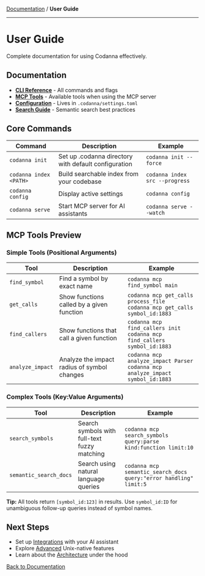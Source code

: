 [Documentation](../README.md) / **User Guide**

---

# User Guide

Complete documentation for using Codanna effectively.

## Documentation

- **[CLI Reference](cli-reference.md)** - All commands and flags
- **[MCP Tools](mcp-tools.md)** - Available tools when using the MCP server
- **[Configuration](configuration.md)** - Lives in `.codanna/settings.toml`
- **[Search Guide](search-guide.md)** - Semantic search best practices

## Core Commands

| Command | Description | Example |
|---------|-------------|---------|
| `codanna init` | Set up .codanna directory with default configuration | `codanna init --force` |
| `codanna index <PATH>` | Build searchable index from your codebase | `codanna index src --progress` |
| `codanna config` | Display active settings | `codanna config` |
| `codanna serve` | Start MCP server for AI assistants | `codanna serve --watch` |

## MCP Tools Preview

### Simple Tools (Positional Arguments)
| Tool | Description | Example |
|------|-------------|---------|
| `find_symbol` | Find a symbol by exact name | `codanna mcp find_symbol main` |
| `get_calls` | Show functions called by a given function | `codanna mcp get_calls process_file`<br>`codanna mcp get_calls symbol_id:1883` |
| `find_callers` | Show functions that call a given function | `codanna mcp find_callers init`<br>`codanna mcp find_callers symbol_id:1883` |
| `analyze_impact` | Analyze the impact radius of symbol changes | `codanna mcp analyze_impact Parser`<br>`codanna mcp analyze_impact symbol_id:1883` |

### Complex Tools (Key:Value Arguments)
| Tool | Description | Example |
|------|-------------|---------|
| `search_symbols` | Search symbols with full-text fuzzy matching | `codanna mcp search_symbols query:parse kind:function limit:10` |
| `semantic_search_docs` | Search using natural language queries | `codanna mcp semantic_search_docs query:"error handling" limit:5` |

**Tip:** All tools return `[symbol_id:123]` in results. Use `symbol_id:ID` for unambiguous follow-up queries instead of symbol names.

## Next Steps

- Set up [Integrations](../integrations/) with your AI assistant
- Explore [Advanced](../advanced/) Unix-native features
- Learn about the [Architecture](../architecture/) under the hood

[Back to Documentation](../README.md)
